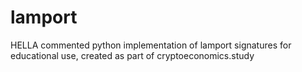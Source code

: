 # lamport
HELLA commented python implementation of lamport signatures
for educational use, created as part of cryptoeconomics.study